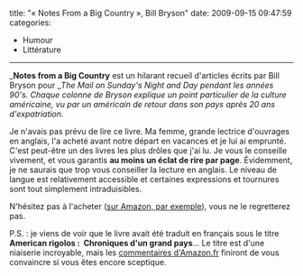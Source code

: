 title: "«&#160;Notes From a Big Country&#160;», Bill Bryson"
date: 2009-09-15 09:47:59
categories:
  - Humour
  - Littérature
---

_**Notes from a Big Country** est un hilarant recueil d'articles écrits par Bill Bryson pour __The Mail on Sunday's Night and Day pendant les années 90's. Chaque colonne de Bryson explique un point particulier de la culture américaine, vu par un américain de retour dans son pays après 20 ans d'expatriation._

<!-- more -->

Je n'avais pas prévu de lire ce livre. Ma femme, grande lectrice d'ouvrages en anglais, l'a acheté avant notre départ en vacances et je lui ai emprunté. C'est peut-être un des livres les plus drôles que j'ai lu. Je vous le conseille vivement, et vous garantis **au moins un éclat de rire par page**. Évidemment, je ne saurais que trop vous conseiller la lecture en anglais. Le niveau de langue est relativement accessible et certaines expressions et tournures sont tout simplement intraduisibles.

N'hésitez pas à l'acheter ([sur Amazon, par exemple](http://www.amazon.com/Notes-Big-Country-Bill-Bryson/dp/0552997862)), vous ne le regretterez pas.

P.S.&nbsp;: je viens de voir que le livre avait été traduit en français sous le titre **American rigolos&nbsp;:  Chroniques d'un grand pays**&#8230; Le titre est d'une niaiserie incroyable, mais les [commentaires d'Amazon.fr](http://www.amazon.fr/product-reviews/2228897310/ref=dp_top_cm_cr_acr_txt?ie=UTF8&amp;showViewpoints=1) finiront de vous convaincre si vous êtes encore sceptique.